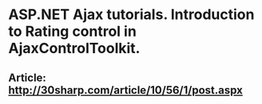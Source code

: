 # ASP.NET Ajax tutorials. Introduction to Rating control in AjaxControlToolkit.

## Article: [http://30sharp.com/article/10/56/1/post.aspx ](http://30sharp.com/article/10/56/1/post.aspx)
